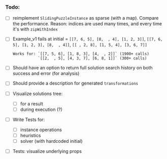 ### Todo:

- [ ] reimplement `SlidingPuzzleInstance` as sparse (with a map). Compare the performance.
      Reason: indices are used many times, and every time it's with `zipWithIndex`

- [ ] Example_v1 fails at initial = `[[7, 6, 5], [8,  , 4], [1, 2, 3]]`,
                                    `[[7, 6, 5], [1, 2, 3], [8,  , 4]]`,
                                    `[[ , 2, 8], [1, 5, 4], [3, 6, 7]]`

      Works for: `[[7, 5, 6], [1, 8, 3], [4,  , 2]]` (1900+ calls) 
                 `[[2,  , 5], [4, 3, 7], [6, 8, 1]]` (300+ calls)

- [ ] Should have an option to return full solution search history on both success and error (for analysis)

- [ ] Should provide a description for generated `transformations`

- [ ] Visualize solutions tree:
    - [ ] for a result
    - [ ] during execution (?)

- [ ] Write Tests for:
    - [ ] instance operations
    - [ ] heuristics
    - [ ] solver (with hardcoded initial)

- [ ] Tests: visualize underlying props